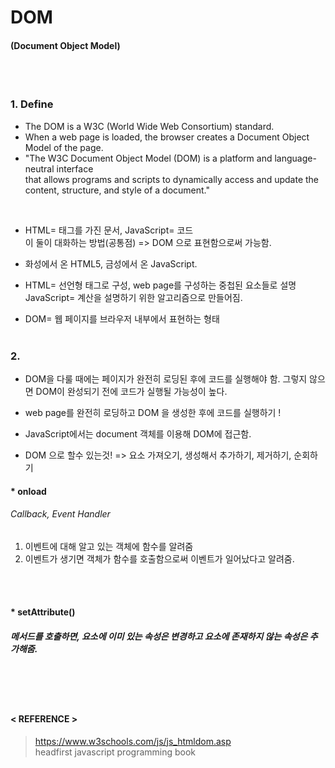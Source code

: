 # DOM
#### (Document Object Model)
</br></br>  

### 1. Define
- The DOM is a W3C (World Wide Web Consortium) standard.</br>
- When a web page is loaded, the browser creates a Document Object Model of the page.</br>
- "The W3C Document Object Model (DOM) is a platform and language-neutral interface</br>
that allows programs and scripts to dynamically access and update the content, structure, and style of a document." 
</br>  

- HTML= 태그를 가진 문서, JavaScript= 코드   
이 둘이 대화하는 방법(공통점) => DOM 으로 표현함으로써 가능함.   

- 화성에서 온 HTML5, 금성에서 온 JavaScript.

- HTML= 선언형 태그로 구성, web page를 구성하는 중첩된 요소들로 설명   
JavaScript= 계산을 설명하기 위한 알고리즘으로 만들어짐.  

- DOM= 웹 페이지를 브라우저 내부에서 표현하는 형태
</br></br>  

### 2. 
- DOM을 다룰 때에는 페이지가 완전히 로딩된 후에 코드를 실행해야 함.
그렇지 않으면 DOM이 완성되기 전에 코드가 실행될 가능성이 높다.

- web page를 완전히 로딩하고 DOM 을 생성한 후에 코드를 실행하기 !  

- JavaScript에서는 document 객체를 이용해 DOM에 접근함.  

- DOM 으로 할수 있는것! => 요소 가져오기, 생성해서 추가하기, 제거하기, 순회하기  

#### * onload  
###### Callback, Event Handler  
1. 이벤트에 대해 알고 있는 객체에 함수를 알려줌  
2. 이벤트가 생기면 객체가 함수를 호출함으로써 이벤트가 일어났다고 알려줌.  

</br></br> 
#### * setAttribute()  
##### 메서드를 호출하면, 요소에 이미 있는 속성은 변경하고 요소에 존재하지 않는 속성은 추가해줌.  


</br></br></br> 
#### < REFERENCE >
>https://www.w3schools.com/js/js_htmldom.asp  
>headfirst javascript programming book
 
 
